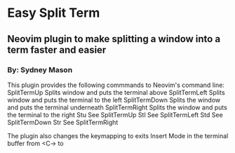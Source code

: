 # Easy Split Term
## Neovim plugin to make splitting a window into a term faster and easier
### By: Sydney Mason

This plugin provides the following commmands to Neovim's command line:
SplitTermUp
    Splits window and puts the terminal above
SplitTermLeft
    Splits window and puts the terminal to the left
SplitTermDown
    Splits the window and puts the terminal underneath
SplitTermRight
    Splits the window and puts the terminal to the right
Stu
    See SplitTermUp
Stl
    See SplitTermLeft
Std
    See SplitTermDown
Str
    See SplitTermRight

The plugin also changes the keymapping to exits Insert Mode in the terminal buffer from
<C-\><C-n> to <ESC>
